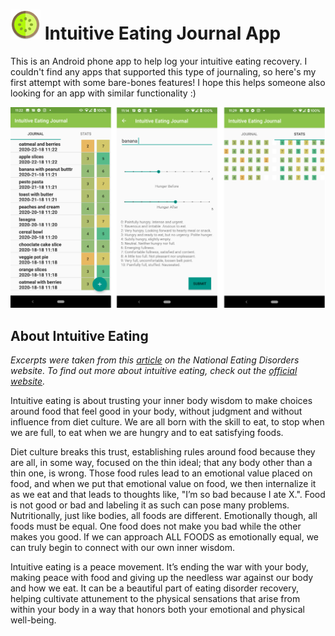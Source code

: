 # ![icon](app/src/main/res/mipmap-mdpi/ic_launcher_round.png) Intuitive Eating Journal App

This is an Android phone app to help log your intuitive eating recovery. I couldn't find any apps that supported this type of journaling, so here's my first attempt with some bare-bones features! I hope this helps someone also looking for an app with similar functionality :)

![journal view](demo/journal.png)


## About Intuitive Eating

*Excerpts were taken from this [article](https://www.nationaleatingdisorders.org/blog/what-does-intuitive-eating-mean) on the National Eating Disorders website. To find out more about intuitive eating, check out the [official website](https://www.intuitiveeating.org/).*

Intuitive eating is about trusting your inner body wisdom to make choices around food that feel good in your body, without judgment and without influence from diet culture. We are all born with the skill to eat, to stop when we are full, to eat when we are hungry and to eat satisfying foods. 

Diet culture breaks this trust, establishing rules around food because they are all, in some way, focused on the thin ideal; that any body other than a thin one, is wrong.  Those food rules lead to an emotional value placed on food, and when we put that emotional value on food, we then internalize it as we eat and that leads to thoughts like, "I’m so bad because I ate X.". Food is not good or bad and labeling it as such can pose many problems. Nutritionally, just like bodies, all foods are different. Emotionally though, all foods must be equal. One food does not make you bad while the other makes you good. If we can approach ALL FOODS as emotionally equal, we can truly begin to connect with our own inner wisdom. 

Intuitive eating is a peace movement. It’s ending the war with your body, making peace with food and giving up the needless war against our body and how we eat. It can be a beautiful part of eating disorder recovery, helping cultivate attunement to the physical sensations that arise from within your body in a way that honors both your emotional and physical well-being.